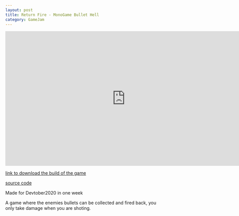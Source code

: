 ```yaml
---
layout: post
title: Return Fire - MonoGame Bullet Hell
category: GameJam
---
```


<iframe width="750" height="422" src="https://www.youtube.com/embed/uSAP43-3Faw" title="returnfire" frameborder="0" allow="accelerometer; autoplay; clipboard-write; encrypted-media; gyroscope; picture-in-picture; web-share" allowfullscreen></iframe>

<!-- more -->

[link to download the build of the game](https://noamzeise.itch.io/return-fire)

[source code](https://github.com/NoamZeise/Return-Fire-Game-Jam)

Made for Devtober2020 in one week

A game where the enemies bullets can be collected and fired back, you only take damage when you are shoting.
